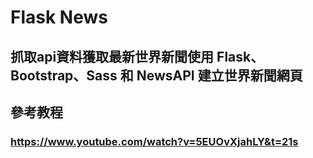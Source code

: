 # Flask News
## 抓取api資料獲取最新世界新聞使用 Flask、Bootstrap、Sass 和 NewsAPI 建立世界新聞網頁
## 參考教程
### https://www.youtube.com/watch?v=5EUOvXjahLY&t=21s

